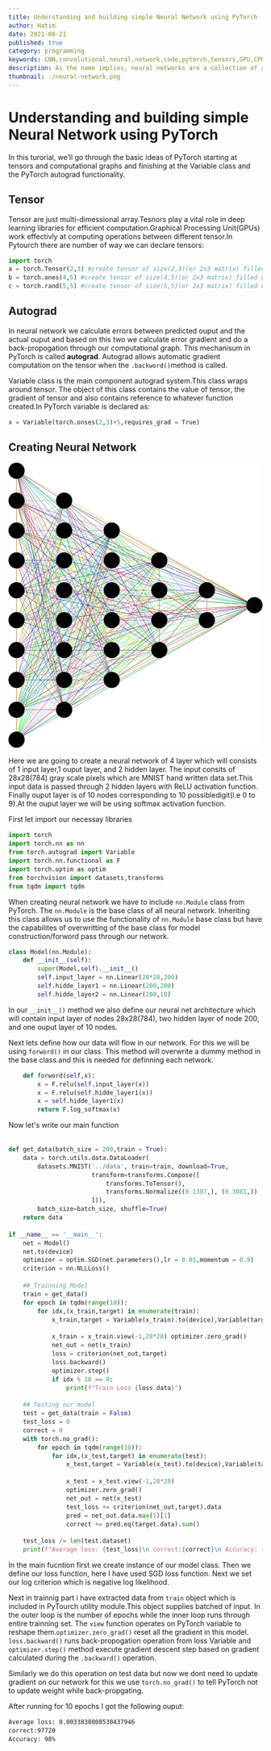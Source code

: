 ```yaml
---
title: Understanding and building simple Neural Network using PyTorch
author: Hatim
date: 2021-08-21
published: true
category: programming
keywords: CNN,convolutional,neural,network,code,pytorch,tensors,GPU,CPU,deep,learning,artifical,intelligance,array,predict,autograd,back,gradient,layer,input,output,hidden,torch,forward,tensor,data,dataset
description: As the name implies, neural networks are a collection of algorithms that attempt to detect relationships in a data set using a technique that resembles the way the human brain functions.
thumbnail: ./neural-network.png
---
```


# Understanding and building simple Neural Network using PyTorch

In this turorial, we’ll go through the basic ideas of PyTorch starting at tensors and computational graphs and finishing at the Variable class and the PyTorch autograd functionality.

## Tensor

Tensor are just multi-dimessional array.Tesnors play a vital role in deep learning libraries for efficient computation.Graphical Processing Unit(GPUs) work effectivly at computing operations between different tensor.In Pytourch there are number of way we can declare tensors:

```python
import torch
a = torch.Tensor(2,3) #create tensor of size(2,3)(or 2x3 matrix) filled with zero
b = torch.ones(4,5) #create tensor of size(4,5)(or 2x3 matrix) filled with ones
c = torch.rand(5,5) #create tensor of size(5,5)(or 2x3 matrix) filled with random values
```

## Autograd

In neural network we calculate errors between predicted ouput and the actual ouput and based on this two we calculate error gradient and do a back-propogation through our computational graph. This mechanisum in PyTorch is called **autograd**. Autograd allows automatic gradient computation on the tensor when the `.backword()`method is called.

Variable class is the main component autograd system.This class wraps around tensor. The object of this class contains the value of tensor, the gradient of tensor and also contains reference to whatever function created.In PyTorch variable is declared as:

```python
x = Variable(torch.onses(2,3)+5,requires_grad = True)
```

## Creating Neural Network

![CNN](./cnn.webp)

Here we are going to create a neural network of 4 layer which will consists of 1 input layer,1 ouput layer, and 2 hidden layer. The input consits of 28x28(784) gray scale pixels which are MNIST hand written data set.This input data is passed through 2 hidden layers with ReLU activation function. Finally ouput layer is of 10 nodes corresponding to 10 possibledigit(i.e 0 to 9).At the ouput layer we will be using softmax activation function.

First let import our necessay libraries

```python
import torch
import torch.nn as nn
from torch.autograd import Variable
import torch.nn.functional as F
import torch.optim as optim
from torchvision import datasets,transforms
from tqdm import tqdm

```

When creating neural network we have to include `nn.Module` class from PyTorch. The `nn.Module` is the base class of all neural network. Inheriting this class allows us to use the functionality of `nn.Module` base class but have the capabilites of overwritting of the base class for model construction/forword pass through our network.

```python
class Model(nn.Module):
    def __init__(self):
        super(Model,self).__init__()
        self.input_layer = nn.Linear(28*28,200)
        self.hidde_layer1 = nn.Linear(200,200)
        self.hidde_layer2 = nn.Linear(200,10)
```

In our `__init__()` method we also define our neural net architecture which will contain input layer of nodes 28x28(784), two hidden layer of node 200, and one ouput layer of 10 nodes.

Next lets define how our data will flow in our network. For this we will be using `forword()` in our class. This method will overwrite a dummy method in the base class.and this is needed for definning each network.

```python
    def forword(self,x):
        x = F.relu(self.input_layer(x))
        x = F.relu(self.hidde_layer1(x))
        x = self.hidde_layer1(x)
        return F.log_softmax(x)
```

Now let's write our main function

```python

def get_data(batch_size = 200,train = True):
    data = torch.utils.data.DataLoader(
        datasets.MNIST('../data', train=train, download=True,
                       transform=transforms.Compose([
                           transforms.ToTensor(),
                           transforms.Normalize((0.1307,), (0.3081,))
                       ])),
        batch_size=batch_size, shuffle=True)
    return data

if __name__ == '__main__':
    net = Model()
    net.to(device)
    optimizer = optim.SGD(net.parameters(),lr = 0.01,momentum = 0.9)
    criterion = nn.NLLLoss()

    ## Trainning Model
    train = get_data()
    for epoch in tqdm(range(10)):
        for idx,(x_train,target) in enumerate(train):
            x_train,target = Variable(x_train).to(device),Variable(target).to(device)

            x_train = x_train.view(-1,28*28) optimizer.zero_grad()
            net_out = net(x_train)
            loss = criterion(net_out,target)
            loss.backward()
            optimizer.step()
            if idx % 10 == 0:
                print(f"Train Loss {loss.data}")

    ## Testing our model
    test = get_data(train = False)
    test_loss = 0
    correct = 0
    with torch.no_grad():
        for epoch in tqdm(range(10)):
            for idx,(x_test,target) in enumerate(test):
                x_test,target = Variable(x_test).to(device),Variable(target).to(device)

                x_test = x_test.view(-1,28*28)
                optimizer.zero_grad()
                net_out = net(x_test)
                test_loss += criterion(net_out,target).data
                pred = net_out.data.max(1)[1]
                correct += pred.eq(target.data).sum()

    test_loss /= len(test.dataset)
    print(f"Average loss: {test_loss}\n correct:{correct}\n Accuracy: {(correct/len(test.dataset)) * 100}%")

```

In the main fucntion first we create instance of our model class. Then we define our loss function, here I have used SGD loss function. Next we set our log criterion which is negative log likelihood.

Next in trainnig part i have extracted data from `train` object which is included in PyTourch utility module.This object supplies batched of input. In the outer loop is the number of epochs while the inner loop runs through entire trainning set. The `view` function operates on PyTorch variable to reshape them.`optimizer.zero_grad()` reset all the gradient in this model. `loss.backward()` runs back-propogation operation from loss Variable and `optimizer.step()` method execute gradient descent step based on gradient calculated during the `.backward()` operation.

Similarly we do this operation on test data but now we dont need to update gradient on our network for this we use `torch.no_grad()` to tell PyTorch not to update weight while back-propgating.

After running for 10 epochs I got the following ouput:

```bash
Average loss: 0.0033838008530437946
correct:97720
Accuracy: 98%
```
